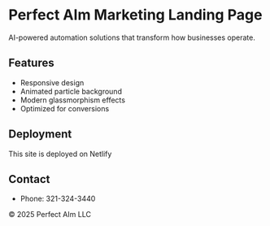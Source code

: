 # Perfect AIm Marketing Landing Page

AI-powered automation solutions that transform how businesses operate.

## Features
- Responsive design
- Animated particle background
- Modern glassmorphism effects
- Optimized for conversions

## Deployment
This site is deployed on Netlify

## Contact
- Phone: 321-324-3440

© 2025 Perfect AIm LLC
